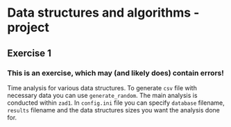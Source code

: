 # Data structures and algorithms - project
## Exercise 1

### This is an exercise, which may (and likely does) contain errors!

Time analysis for various data structures.
To generate `csv` file with necessary data you can use `generate_random`.
The main analysis is conducted within `zad1`.
In `config.ini` file you can specify `database` filename, `results` filename and the data structures sizes you want the analysis done for.
